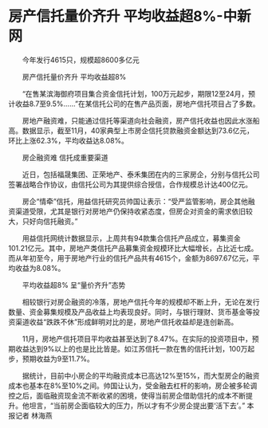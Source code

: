 # 房产信托量价齐升 平均收益超8%-中新网

　　今年发行4615只，规模超8600多亿元

　　房产信托量价齐升 平均收益超8%

　　“在售某滨海御府项目集合资金信托计划，100万元起步，期限12至24月，预计收益8.7至9.5%……”在某信托公司的在售产品页面，房地产信托项目占了多数。

　　房地产融资难，只能通过信托等渠道向社会融资，房产信托收益也因此水涨船高。数据显示，截至11月，40家典型上市房企信托贷款融资金额达到73.6亿元，环比上涨62.3%，平均收益达8.08%。

　　房企融资难 信托成重要渠道

　　近日，包括福晟集团、正荣地产、泰禾集团在内的三家房企，分别与信托公司签署战略合作协议，由信托公司为其提供综合授信，合作规模总计达400亿元。

　　房企“情牵”信托，用益信托研究员帅国让表示：“受严监管影响，房企其他融资渠道受限，尤其是银行对房地产仍保持收紧态度，但房企对资金的需求依旧较大，只好向信托融资。”

　　用益信托网统计数据显示，上周共有94款集合信托产品成立，募集资金101.21亿元。其中，房地产类信托产品募集资金规模环比大幅增长，占比近七成。而从年初至今，用于房地产行业的信托产品共有4615个，金额为8697.67亿元，平均收益为8.08%。

　　平均收益超8% 呈“量价齐升”态势

　　相较银行对房企融资的冷落，房地产信托今年的规模却不断上升，无论在发行数量、资金募集规模及产品收益上均表现良好。同时，与银行理财、货币基金等投资渠道收益“跌跌不休”形成鲜明对比的是，房地产信托收益却是连创新高。

　　11月，房地产信托项目平均收益甚至达到了8.47%。在实际的投资项目中，预期收益达到9%以上的也是比比皆是。如江苏信托一款在售的信托计划，100万起步，预期收益为9至11.7%。

　　据统计，目前中小房企的平均融资成本已高达12%至15%，而大型房企的融资成本也基本在8%至10%之间。帅国让认为，受金融去杠杆的影响，房企被多轮调控之后，面临融资现金流不断收紧的困境，使得当前房企借助信托的成本不断提升。他坦言，“当前房企面临较大的压力，所以才有不少房企提出要‘活下去’。” 本报记者 林海燕 
